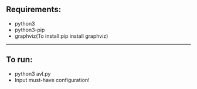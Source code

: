 ## Requirements:
* python3
* python3-pip
* graphviz(To install:pip install graphviz)

---
## To run:
* python3 avl.py
* Input must-have configuration!
